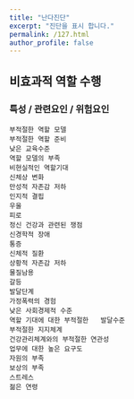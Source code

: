 ```yaml
---
title: "난다진단"
excerpt: "진단을 표시 합니다."
permalink: /127.html
author_profile: false
---
```

## 비효과적 역할 수행



### 특성 / 관련요인 / 위험요인

>   

    부적절한 역할 모델
    부적절한 역할 준비
    낮은 교육수준
    역할 모델의 부족
    비현실적인 역할기대
    신체상 변화
    만성적 자존감 저하
    인지적 결핍
    우울
    피로
    정신 건강과 관련된 쟁점
    신경학적 장애
    통증
    신체적 질환
    상황적 자존감 저하
    물질남용
    갈등
    발달단계
    가정폭력의 경험
    낮은 사회경제적 수준
    역할 기대에 대한 부적절한   발달수준
    부적절한 지지체계
    건강관리체계와의 부적절한 연관성
    업무에 대한 높은 요구도
    자원의 부족
    보상의 부족
    스트레스
    젊은 연령
